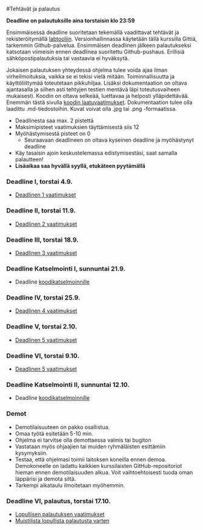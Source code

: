 ﻿#Tehtävät ja palautus

**Deadline on palautuksille aina torstaisin klo 23:59**

Ensimmäisessä deadline suoritetaan tekemällä vaadittavat tehtävät ja rekisteröitymällä [labtooliin](http://tktl-labtool.herokuapp.com/register). Versionhallinnassa käytetään tällä kurssilla Gittiä, tarkemmin Github-palvelua. Ensimmäisen deadlinen jälkeen palautukseksi katsotaan viimeisin ennen deadlinea suoritettu Github-pushaus. Erillisiä sähköpostipalautuksia tai vastaavia ei hyväksytä.

Jokaisen palautuksen yhteydessä ohjelma tulee voida ajaa ilman virheilmoituksia, vaikka se ei tekisi vielä mitään. Toiminnallisuutta ja käyttöliittymää toteutetaan pikkuhiljaa. Lisäksi dokumentaation  on oltava ajantasalla ja siihen asti tehtyjen testien mentävä läpi toteutusvaiheen mukaisesti. Koodin on oltava selkeää, luettavaa ja helposti ylläpidettävää. Enemmän tästä sivulla [koodin laatuvaatimukset](Koodin-laatuvaatimukset.md). Dokumentaation tulee olla laadittu .md-tiedostoihin. Kuvat voivat olla .jpg tai .png -formaatissa.

* Deadlinesta saa max. 2 pistettä
* Maksimipisteet vaatimuksien täyttämisestä siis 12
* Myöhästymisestä pisteet on 0
  * Seuraavaan deadlineen on oltava kyseinen deadline ja myöhästynyt deadline
* Käy tasaisin ajoin keskustelemassa edistymisestäsi, saat samalla palautteen!
* **Lisäaikaa saa hyvällä syyllä, etukäteen pyytämällä**

### Deadline I, torstai 4.9.
* [Deadlinen 1 vaatimukset](Deadline-1.md)

### Deadline II, torstai 11.9.
* [Deadlinen 2 vaatimukset](Deadline-2.md)

### Deadline III, torstai 18.9.
* [Deadlinen 3 vaatimukset](Deadline-3.md)

### Deadline Katselmointi I, sunnuntai 21.9.
* Deadline [koodikatselmoinnille](Koodikatselmointi.md)

### Deadline IV, torstai 25.9.
* [Deadlinen 4 vaatimukset](Deadline-4.md)

### Deadline V, torstai 2.10.
* [Deadlinen 5 vaatimukset](Deadline-5.md)

### Deadline VI, torstai 9.10.
* [Deadlinen 5 vaatimukset](Deadline-6.md)

### Deadline Katselmointi II, sunnuntai 12.10.
* Deadline [koodikatselmoinnille](Koodikatselmointi.md)

### Demot

* Demotilaisuuteen on pakko osallistua.
* Omaa työtä esitetään 5-10 min. 
* Ohjelma ei tarvitse olla demottaessa valmis tai bugiton
* Vastataan myös ohjaajien tai muiden ryhmäläisten esittämiin kysymyksiin.
* Testaa, että ohjelmasi toimii laitoksen koneilla ennen demoa. Demokoneelle on ladattu kaikkien kurssilaisten GitHub-repositoriot hieman ennen demotilaisuuden alkua. Voit vaihtoehtoisesti tuoda oman läppärisi ja demota siltä.
* Tarkempi aikataulu ilmoitetaan myöhemmin.

### Deadline VI, palautus, torstai 17.10.

* [Lopullisen palautuksen vaatimukset](Deadline-7-lopullinen-palautus.md)
* [Muistilista lopullista palautusta varten](Muistilista.md)
